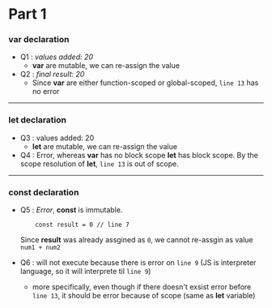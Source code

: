 # Part 1

### **var** declaration
- Q1 : *values added: 20*
   - **var** are mutable, we can re-assign the value
- Q2 : *final result: 20*
   - Since **var** are either function-scoped or global-scoped, `line 13` has no error
<hr>

### **let** declaration
- Q3 : values added: 20
   - **let** are mutable, we can re-assign the value
- Q4 : Error, whereas **var** has no block scope **let** has block scope. By the scope resolution of **let**, `line 13` is out of scope.
<hr>

### **const** declaration
- Q5 : *Error*, **const** is immutable.
    ```
        const result = 0 // line 7
    ```
    Since **result** was already assgined as `0`, we cannot re-assgin as value `num1 + num2`

- Q6 : will not execute because there is error on `line 9` (JS is interpreter language, so it will interprete til `line 9`)
    - more specifically, even though if there doesn't exsist error before `line 13`, it should be error because of scope (same as **let** variable)
